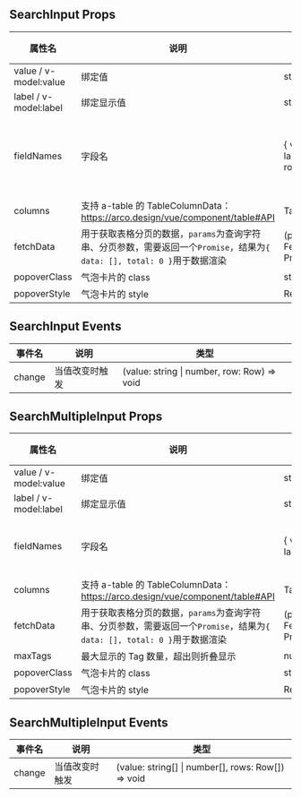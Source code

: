 ## SearchInput Props

| 属性名                | 说明                                                                                                                      | 类型                                                      | 必须 | 默认值                                                 |
| --------------------- | ------------------------------------------------------------------------------------------------------------------------- | --------------------------------------------------------- | ---- | ------------------------------------------------------ |
| value / v-model:value | 绑定值                                                                                                                    | string \| number                                          |      | -                                                      |
| label / v-model:label | 绑定显示值                                                                                                                | string \| number                                          |      | -                                                      |
| fieldNames            | 字段名                                                                                                                    | { valueKey?: string, labelKey?: string, rowKey?: string } |      | { valueKey: 'value', labelKey: 'label', rowKey: 'id' } |
| columns               | 支持 a-table 的 TableColumnData：<https://arco.design/vue/component/table#API>                                            | TableColumnData[]                                         | 是   | -                                                      |
| fetchData             | 用于获取表格分页的数据，`params`为查询字符串、分页参数，需要返回一个`Promise`，结果为`{ data: [], total: 0 }`用于数据渲染 | (params: FetchParams) => Promise\<FetchResult>            | 是   | -                                                      |
| popoverClass          | 气泡卡片的 class                                                                                                          | string                                                    |      | -                                                      |
| popoverStyle          | 气泡卡片的 style                                                                                                          | Record<string, any>                                       |      | -                                                      |

## SearchInput Events

| 事件名 | 说明           | 类型                                        |
| ------ | -------------- | ------------------------------------------- |
| change | 当值改变时触发 | (value: string \| number, row: Row) => void |

## SearchMultipleInput Props

| 属性名                | 说明                                                                                                                      | 类型                                           | 必须 | 默认值                                   |
| --------------------- | ------------------------------------------------------------------------------------------------------------------------- | ---------------------------------------------- | ---- | ---------------------------------------- |
| value / v-model:value | 绑定值                                                                                                                    | string[] \| number[]                           |      | -                                        |
| label / v-model:label | 绑定显示值                                                                                                                | string[] \| number[]                           |      | -                                        |
| fieldNames            | 字段名                                                                                                                    | { valueKey?: string, labelKey?: string }       |      | { valueKey: 'value', labelKey: 'label' } |
| columns               | 支持 a-table 的 TableColumnData：<https://arco.design/vue/component/table#API>                                            | TableColumnData[]                              | 是   | -                                        |
| fetchData             | 用于获取表格分页的数据，`params`为查询字符串、分页参数，需要返回一个`Promise`，结果为`{ data: [], total: 0 }`用于数据渲染 | (params: FetchParams) => Promise\<FetchResult> | 是   | -                                        |
| maxTags               | 最大显示的 Tag 数量，超出则折叠显示                                                                                       | number                                         |      | -                                        |
| popoverClass          | 气泡卡片的 class                                                                                                          | string                                         |      | -                                        |
| popoverStyle          | 气泡卡片的 style                                                                                                          | Record<string, any>                            |      | -                                        |

## SearchMultipleInput Events

| 事件名 | 说明           | 类型                                               |
| ------ | -------------- | -------------------------------------------------- |
| change | 当值改变时触发 | (value: string[] \| number[], rows: Row[]) => void |
